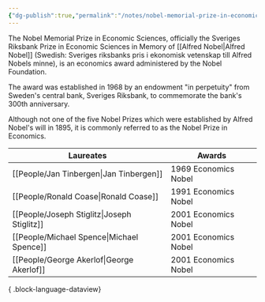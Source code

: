 ```yaml
---
{"dg-publish":true,"permalink":"/notes/nobel-memorial-prize-in-economic-sciences/"}
---
```


The Nobel Memorial Prize in Economic Sciences, officially the Sveriges Riksbank Prize in Economic Sciences in Memory of [[Alfred Nobel\|Alfred Nobel]] (Swedish: Sveriges riksbanks pris i ekonomisk vetenskap till Alfred Nobels minne), is an economics award administered by the Nobel Foundation.

The award was established in 1968 by an endowment "in perpetuity" from Sweden's central bank, Sveriges Riksbank, to commemorate the bank's 300th anniversary.

Although not one of the five Nobel Prizes which were established by Alfred Nobel's will in 1895, it is commonly referred to as the Nobel Prize in Economics. 

| Laureates                                      | Awards               |
| ---------------------------------------------- | -------------------- |
| [[People/Jan Tinbergen\|Jan Tinbergen]]     | 1969 Economics Nobel |
| [[People/Ronald Coase\|Ronald Coase]]       | 1991 Economics Nobel |
| [[People/Joseph Stiglitz\|Joseph Stiglitz]] | 2001 Economics Nobel |
| [[People/Michael Spence\|Michael Spence]]   | 2001 Economics Nobel |
| [[People/George Akerlof\|George Akerlof]]   | 2001 Economics Nobel |

{ .block-language-dataview}